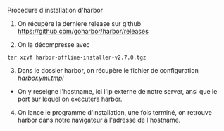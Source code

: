 Procédure d'installation d'harbor 

1. On récupère la derniere release sur github https://github.com/goharbor/harbor/releases

2. On la décompresse avec 
```
tar xzvf harbor-offline-installer-v2.7.0.tgz 
```

3. Dans le dossier harbor, on récupère le fichier de configuration *harbor.yml.tmpl*
- On y reseigne l'hostname, ici l'ip externe de notre server, ansi que le port sur lequel on executera harbor.

4. On lance le programme d'installation, une fois terminé, on retrouve harbor dans notre navigateur à l'adresse de l'hostname.



